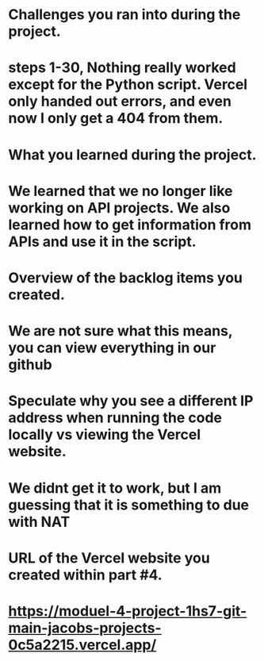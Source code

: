 # Challenges you ran into during the project.
# steps 1-30, Nothing really worked except for the Python script. Vercel only handed out errors, and even now I only get a 404 from them. 
# 
# What you learned during the project.
# We learned that we no longer like working on API projects. We also learned how to get information from APIs and use it in the script.
# 
# Overview of the backlog items you created.
# We are not sure what this means, you can view everything in our github
# 
# Speculate why you see a different IP address when running the code locally vs viewing the Vercel website.
# We didnt get it to work, but I am guessing that it is something to due with NAT
# 
# URL of the Vercel website you created within part #4.
# https://moduel-4-project-1hs7-git-main-jacobs-projects-0c5a2215.vercel.app/
